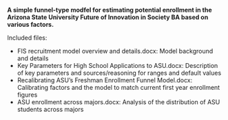 **A simple funnel-type modfel for estimating potential enrollment in the Arizona State University Future of Innovation in Society BA based on various factors.**

Included files:

* FIS recruitment model overview and details.docx: Model background and details 
* Key Parameters for High School Applications to ASU.docx: Description of key parameters and sources/reasoning for ranges and default values 
* Recalibrating ASU’s Freshman Enrollment Funnel Model.docx: Calibrating factors and the model to match current first year enrollment figures 
* ASU enrollment across majors.docx: Analysis of the distribution of ASU students across majors
